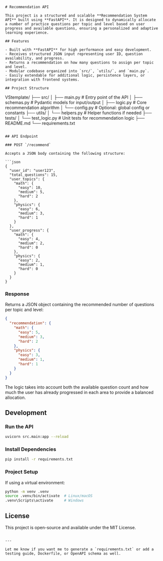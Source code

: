 

```
# Recommendation API

This project is a structured and scalable **Recommendation System API** built using **FastAPI**. It is designed to dynamically allocate a number of practice questions per topic and level based on user progress and available questions, ensuring a personalized and adaptive learning experience.

## Features

- Built with **FastAPI** for high performance and easy development.
- Receives structured JSON input representing user ID, question availability, and progress.
- Returns a recommendation on how many questions to assign per topic and level.
- Modular codebase organized into `src/`, `utils/`, and `main.py`.
- Easily extendable for additional logic, persistence layers, or integration with frontend systems.

## Project Structure

```

VStemplate/
├── src/
│   ├── main.py                  # Entry point of the API
│   ├── schemas.py               # Pydantic models for input/output
│   ├── logic.py                 # Core recommendation algorithm
│   └── config.py                # Optional: global config or constants
├── utils/
│   └── helpers.py               # Helper functions if needed
├── tests/
│   └── test\_logic.py            # Unit tests for recommendation logic
├── README.md
└── requirements.txt

````

## API Endpoint

### POST `/recommend`

Accepts a JSON body containing the following structure:

```json
{
  "user_id": "user123",
  "total_questions": 15,
  "user_topics": {
    "math": {
      "easy": 10,
      "medium": 5,
      "hard": 2
    },
    "physics": {
      "easy": 6,
      "medium": 3,
      "hard": 1
    }
  },
  "user_progress": {
    "math": {
      "easy": 4,
      "medium": 2,
      "hard": 0
    },
    "physics": {
      "easy": 2,
      "medium": 1,
      "hard": 0
    }
  }
}
````

### Response

Returns a JSON object containing the recommended number of questions per topic and level:

```json
{
  "recommendation": {
    "math": {
      "easy": 5,
      "medium": 3,
      "hard": 2
    },
    "physics": {
      "easy": 3,
      "medium": 1,
      "hard": 1
    }
  }
}
```

The logic takes into account both the available question count and how much the user has already progressed in each area to provide a balanced allocation.

## Development

### Run the API

```bash
uvicorn src.main:app --reload
```

### Install Dependencies

```bash
pip install -r requirements.txt
```

### Project Setup

If using a virtual environment:

```bash
python -m venv .venv
source .venv/bin/activate  # Linux/macOS
.venv\Scripts\activate     # Windows
```


## License

This project is open-source and available under the MIT License.

```

---

Let me know if you want me to generate a `requirements.txt` or add a testing guide, Dockerfile, or OpenAPI schema as well.
```
